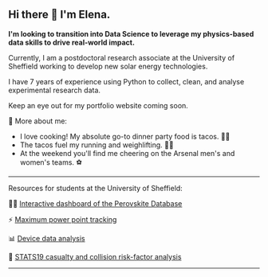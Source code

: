 ## Hi there 👋 I'm Elena.

**I'm looking to transition into Data Science to leverage my physics-based data skills to drive real-world impact.**

Currently, I am a postdoctoral research associate at the University of Sheffield working to develop new solar energy technologies.

I have 7 years of experience using Python to collect, clean, and analyse experimental research data.

Keep an eye out for my portfolio website coming soon.

💃 More about me:

- I love cooking! My absolute go-to dinner party food is tacos. 🌮🌮
- The tacos fuel my running and weighlifting. 🏋️‍♀️
- At the weekend you'll find me cheering on the Arsenal men's and women's teams. ⚽

---

Resources for students at the University of Sheffield:

👩‍💻 [Interactive dashboard of the Perovskite Database](https://public.tableau.com/app/profile/elena.josephine.cassella/viz/2025-07-02_perovskite-database/PerovskiteDatabaseAnalysis)

⚡ [Maximum power point tracking](https://github.com/EJCassella/K2400_maximum_power_point_tracker)

📊 [Device data analysis](https://github.com/EJCassella/Device-data-plotting)

🚗 [STATS19 casualty and collision risk-factor analysis](https://github.com/EJCassella/STATS19_severity_prediction)

---
